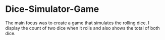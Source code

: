 # Dice-Simulator-Game

The main focus was to create a game that simulates the rolling dice. I display the count of two dice when it rolls and also shows the total of both dice.
